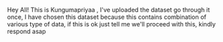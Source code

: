 Hey All! This is Kungumapriyaa , I've uploaded the dataset go through it once, I have chosen this dataset because this contains combination of various type of data, if this is ok just tell me we'll proceed with this, kindly respond asap
